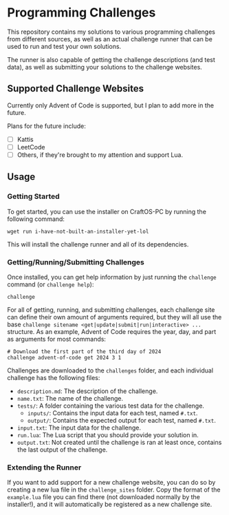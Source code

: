 # Programming Challenges
This repository contains my solutions to various programming challenges from
different sources, as well as an actual challenge runner that can be used to
run and test your own solutions.

The runner is also capable of getting the challenge descriptions (and test
data), as well as submitting your solutions to the challenge websites.

## Supported Challenge Websites
Currently only Advent of Code is supported, but I plan to add more in the
future.

Plans for the future include:
- [ ] Kattis
- [ ] LeetCode
- [ ] Others, if they're brought to my attention and support Lua.

## Usage

### Getting Started
To get started, you can use the installer on CraftOS-PC by running the following
command:
```shell
wget run i-have-not-built-an-installer-yet-lol
```

This will install the challenge runner and all of its dependencies.

### Getting/Running/Submitting Challenges
Once installed, you can get help information by just running the `challenge`
command (or `challenge help`):
```shell
challenge
```

For all of getting, running, and submitting challenges, each challenge site can
define their own amount of arguments required, but they will all use the base
`challenge sitename <get|update|submit|run|interactive> ...` structure. As an
example, Advent of Code requires the year, day, and part as arguments for most
commands:
```shell
# Download the first part of the third day of 2024
challenge advent-of-code get 2024 3 1
```

Challenges are downloaded to the `challenges` folder, and each individual
challenge has the following files:
- `description.md`: The description of the challenge.
- `name.txt`: The name of the challenge.
- `tests/`: A folder containing the various test data for the challenge.
  - `inputs/`: Contains the input data for each test, named `#.txt`.
  - `output/`: Contains the expected output for each test, named `#.txt`.
- `input.txt`: The input data for the challenge.
- `run.lua`: The Lua script that you should provide your solution in.
- `output.txt`: Not created until the challenge is ran at least once, contains
  the last output of the challenge.

### Extending the Runner
If you want to add support for a new challenge website, you can do so by
creating a new lua file in the `challenge_sites` folder. Copy the format of the
`example.lua` file you can find there (not downloaded normally by the
installer!), and it will automatically be registered as a new challenge site.